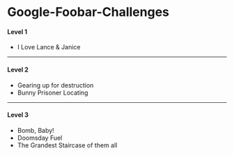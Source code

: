 # Google-Foobar-Challenges

#### Level 1
* I Love Lance & Janice
***
#### Level 2
* Gearing up for destruction
* Bunny Prisoner Locating
***
#### Level 3
* Bomb, Baby!
* Doomsday Fuel
* The Grandest Staircase of them all
